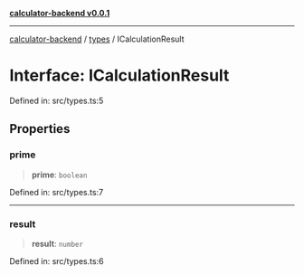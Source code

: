 [**calculator-backend v0.0.1**](../../README.md)

***

[calculator-backend](../../modules.md) / [types](../README.md) / ICalculationResult

# Interface: ICalculationResult

Defined in: src/types.ts:5

## Properties

### prime

> **prime**: `boolean`

Defined in: src/types.ts:7

***

### result

> **result**: `number`

Defined in: src/types.ts:6

